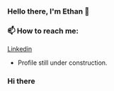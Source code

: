 ### Hello there, I'm Ethan 👋


### 📫 How to reach me: 
[Linkedin](https://www.linkedin.com/in/ethan-liu-069717216/)
- Profile still under construction.

### Hi there 
